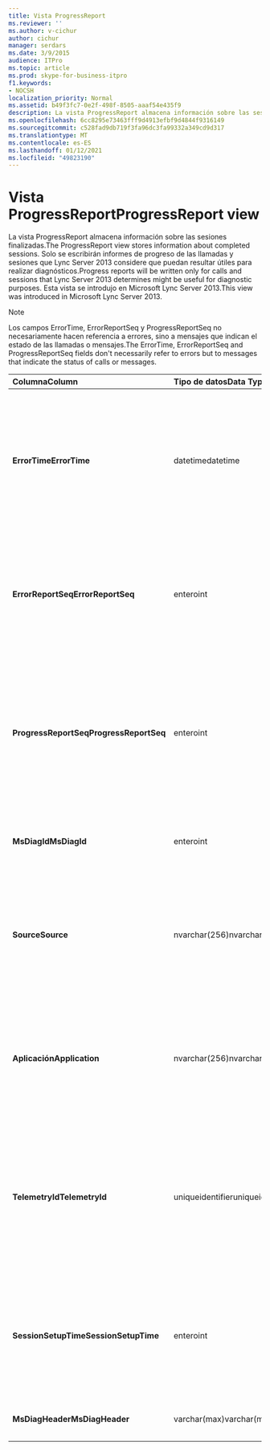 ```yaml
---
title: Vista ProgressReport
ms.reviewer: ''
ms.author: v-cichur
author: cichur
manager: serdars
ms.date: 3/9/2015
audience: ITPro
ms.topic: article
ms.prod: skype-for-business-itpro
f1.keywords:
- NOCSH
localization_priority: Normal
ms.assetid: b49f3fc7-0e2f-498f-8505-aaaf54e435f9
description: La vista ProgressReport almacena información sobre las sesiones finalizadas. Solo se escribirán informes de progreso de las llamadas y sesiones que Lync Server 2013 considere que puedan resultar útiles para realizar diagnósticos. Esta vista se introdujo en Microsoft Lync Server 2013.
ms.openlocfilehash: 6cc8295e73463fff9d4913efbf9d4844f9316149
ms.sourcegitcommit: c528fad9db719f3fa96dc3fa99332a349cd9d317
ms.translationtype: MT
ms.contentlocale: es-ES
ms.lasthandoff: 01/12/2021
ms.locfileid: "49823190"
---
```

# <a name="progressreport-view"></a><span data-ttu-id="e3beb-105">Vista ProgressReport</span><span class="sxs-lookup"><span data-stu-id="e3beb-105">ProgressReport view</span></span>
 
<span data-ttu-id="e3beb-106">La vista ProgressReport almacena información sobre las sesiones finalizadas.</span><span class="sxs-lookup"><span data-stu-id="e3beb-106">The ProgressReport view stores information about completed sessions.</span></span> <span data-ttu-id="e3beb-107">Solo se escribirán informes de progreso de las llamadas y sesiones que Lync Server 2013 considere que puedan resultar útiles para realizar diagnósticos.</span><span class="sxs-lookup"><span data-stu-id="e3beb-107">Progress reports will be written only for calls and sessions that Lync Server 2013 determines might be useful for diagnostic purposes.</span></span> <span data-ttu-id="e3beb-108">Esta vista se introdujo en Microsoft Lync Server 2013.</span><span class="sxs-lookup"><span data-stu-id="e3beb-108">This view was introduced in Microsoft Lync Server 2013.</span></span>
  
> [!NOTE]
> <span data-ttu-id="e3beb-109">Los campos ErrorTime, ErrorReportSeq y ProgressReportSeq no necesariamente hacen referencia a errores, sino a mensajes que indican el estado de las llamadas o mensajes.</span><span class="sxs-lookup"><span data-stu-id="e3beb-109">The ErrorTime, ErrorReportSeq and ProgressReportSeq fields don't necessarily refer to errors but to messages that indicate the status of calls or messages.</span></span> 
  
|<span data-ttu-id="e3beb-110">**Columna**</span><span class="sxs-lookup"><span data-stu-id="e3beb-110">**Column**</span></span>|<span data-ttu-id="e3beb-111">**Tipo de datos**</span><span class="sxs-lookup"><span data-stu-id="e3beb-111">**Data Type**</span></span>|<span data-ttu-id="e3beb-112">**Detalles**</span><span class="sxs-lookup"><span data-stu-id="e3beb-112">**Details**</span></span>|
|:-----|:-----|:-----|
|<span data-ttu-id="e3beb-113">**ErrorTime**</span><span class="sxs-lookup"><span data-stu-id="e3beb-113">**ErrorTime**</span></span> <br/> |<span data-ttu-id="e3beb-114">datetime</span><span class="sxs-lookup"><span data-stu-id="e3beb-114">datetime</span></span>  <br/> |<span data-ttu-id="e3beb-p103">Hora en que se produjo el error. Se usa en combinación con ErrorRportSeq para identificar el error de forma exclusiva.</span><span class="sxs-lookup"><span data-stu-id="e3beb-p103">Time of error occurred. Used in conjunction with ErrorReportSeq to uniquely identify an error.</span></span>  <br/> |
|<span data-ttu-id="e3beb-117">**ErrorReportSeq**</span><span class="sxs-lookup"><span data-stu-id="e3beb-117">**ErrorReportSeq**</span></span> <br/> |<span data-ttu-id="e3beb-118">entero</span><span class="sxs-lookup"><span data-stu-id="e3beb-118">int</span></span>  <br/> |<span data-ttu-id="e3beb-p104">Número para identificar el error. Se usa junto con ErrorTime como identificación única de un error.</span><span class="sxs-lookup"><span data-stu-id="e3beb-p104">ID number to identify the error. Used in conjunction with ErrorTime to uniquely identify an error.</span></span>  <br/> |
|<span data-ttu-id="e3beb-121">**ProgressReportSeq**</span><span class="sxs-lookup"><span data-stu-id="e3beb-121">**ProgressReportSeq**</span></span> <br/> |<span data-ttu-id="e3beb-122">entero</span><span class="sxs-lookup"><span data-stu-id="e3beb-122">int</span></span>  <br/> |<span data-ttu-id="e3beb-123">Identificador del informe de progreso.</span><span class="sxs-lookup"><span data-stu-id="e3beb-123">ID to identify the progress report.</span></span> <span data-ttu-id="e3beb-124">Se usa para diferenciar informes de progreso del mismo informe de errores.</span><span class="sxs-lookup"><span data-stu-id="e3beb-124">Used to distinguish progress reports of the same error report.</span></span>  <br/> |
|<span data-ttu-id="e3beb-125">**MsDiagId**</span><span class="sxs-lookup"><span data-stu-id="e3beb-125">**MsDiagId**</span></span> <br/> |<span data-ttu-id="e3beb-126">entero</span><span class="sxs-lookup"><span data-stu-id="e3beb-126">int</span></span>  <br/> |<span data-ttu-id="e3beb-127">Identificador de diagnóstico del informe de errores.</span><span class="sxs-lookup"><span data-stu-id="e3beb-127">Diagnostic ID for the error report.</span></span>  <br/> |
|<span data-ttu-id="e3beb-128">**Source**</span><span class="sxs-lookup"><span data-stu-id="e3beb-128">**Source**</span></span> <br/> |<span data-ttu-id="e3beb-129">nvarchar(256)</span><span class="sxs-lookup"><span data-stu-id="e3beb-129">nvarchar(256)</span></span>  <br/> |<span data-ttu-id="e3beb-130">Nombre del servidor que originó el error (si el informe se envió desde un componente de servidor).</span><span class="sxs-lookup"><span data-stu-id="e3beb-130">Name of server that originated the error (if report was sent from a server component).</span></span>  <br/> |
|<span data-ttu-id="e3beb-131">**Aplicación**</span><span class="sxs-lookup"><span data-stu-id="e3beb-131">**Application**</span></span> <br/> |<span data-ttu-id="e3beb-132">nvarchar(256)</span><span class="sxs-lookup"><span data-stu-id="e3beb-132">nvarchar(256)</span></span>  <br/> |<span data-ttu-id="e3beb-133">Nombre de la aplicación que generó el error (si el informe se envió desde un componente de servidor).</span><span class="sxs-lookup"><span data-stu-id="e3beb-133">Name of application that originated the error (if report was sent from a server component).</span></span>  <br/> |
|<span data-ttu-id="e3beb-134">**TelemetryId**</span><span class="sxs-lookup"><span data-stu-id="e3beb-134">**TelemetryId**</span></span> <br/> |<span data-ttu-id="e3beb-135">uniqueidentifier</span><span class="sxs-lookup"><span data-stu-id="e3beb-135">uniqueidentifier</span></span>  <br/> |<span data-ttu-id="e3beb-136">Identificador único que correlaciona la información de la hora de unión de los componentes que participan en una conferencia.</span><span class="sxs-lookup"><span data-stu-id="e3beb-136">Unique identifier correlating join time information for the different components involved in a conference.</span></span>  <br/> |
|<span data-ttu-id="e3beb-137">**SessionSetupTime**</span><span class="sxs-lookup"><span data-stu-id="e3beb-137">**SessionSetupTime**</span></span> <br/> |<span data-ttu-id="e3beb-138">entero</span><span class="sxs-lookup"><span data-stu-id="e3beb-138">int</span></span>  <br/> |<span data-ttu-id="e3beb-139">Tiempo (en milisegundos) necesario para que un componente específico se una a las conferencias.</span><span class="sxs-lookup"><span data-stu-id="e3beb-139">Time (in milliseconds) required for a specific component to join a conference.</span></span>  <br/> |
|<span data-ttu-id="e3beb-140">**MsDiagHeader**</span><span class="sxs-lookup"><span data-stu-id="e3beb-140">**MsDiagHeader**</span></span> <br/> |<span data-ttu-id="e3beb-141">varchar(max)</span><span class="sxs-lookup"><span data-stu-id="e3beb-141">varchar(max)</span></span>  <br/> |<span data-ttu-id="e3beb-142">Información adicional del error.</span><span class="sxs-lookup"><span data-stu-id="e3beb-142">Additional error information.</span></span>  <br/> |
   

